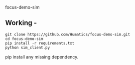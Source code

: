 focus-demo-sim

## Working - 
```
git clone https://github.com/Humatics/focus-demo-sim.git
cd focus-demo-sim
pip install -r requirements.txt
python sim_client.py
```

pip install any missing dependency. 
